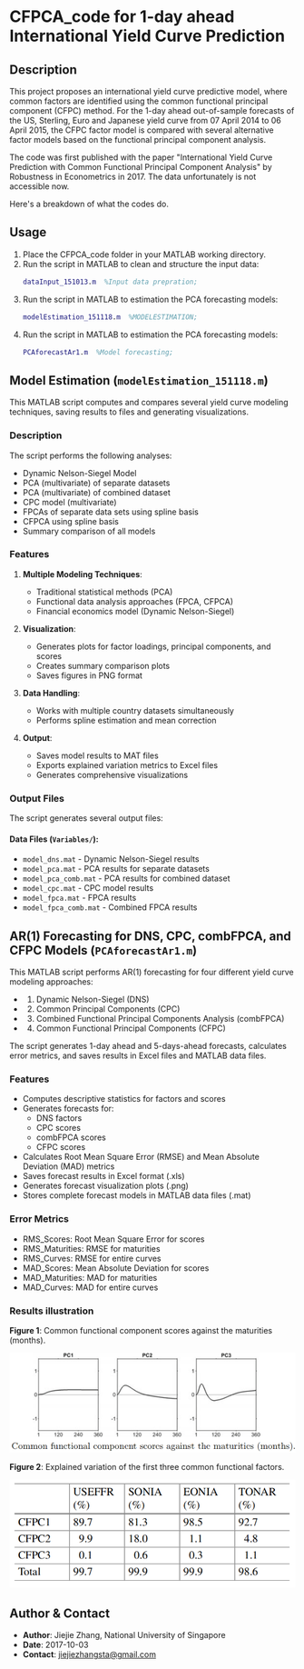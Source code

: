 # CFPCA_code for 1-day ahead International Yield Curve Prediction

## Description

This project proposes an international yield curve predictive model, where common
factors are identified using the common functional principal component (CFPC)
method. For the 1-day ahead out-of-sample forecasts of the US, Sterling, Euro
and Japanese yield curve from 07 April 2014 to 06 April 2015, the CFPC factor
model is compared with several alternative factor models based on the functional principal
component analysis. 

The code was first published with the paper "International Yield Curve Prediction with Common Functional Principal Component Analysis" by Robustness in Econometrics in 2017. The data unfortunately is not accessible now.

Here's a breakdown of what the codes do.

## Usage

1. Place the CFPCA_code folder in your MATLAB working directory. 
2. Run the script in MATLAB to clean and structure the input data:
   ```matlab
   dataInput_151013.m  %Input data prepration;
   ```
3. Run the script in MATLAB to estimation the PCA forecasting models:
   ```matlab
   modelEstimation_151118.m  %MODELESTIMATION;
   ```
4. Run the script in MATLAB to estimation the PCA forecasting models:
   ```matlab
   PCAforecastAr1.m  %Model forecasting;
   ```

## Model Estimation (`modelEstimation_151118.m`)

This MATLAB script computes and compares several yield curve modeling techniques, saving results to files and generating visualizations.

### Description

The script performs the following analyses:
- Dynamic Nelson-Siegel Model
- PCA (multivariate) of separate datasets
- PCA (multivariate) of combined dataset
- CPC model (multivariate)
- FPCAs of separate data sets using spline basis
- CFPCA using spline basis
- Summary comparison of all models

### Features

1. **Multiple Modeling Techniques**:
   - Traditional statistical methods (PCA)
   - Functional data analysis approaches (FPCA, CFPCA)
   - Financial economics model (Dynamic Nelson-Siegel)

2. **Visualization**:
   - Generates plots for factor loadings, principal components, and scores
   - Creates summary comparison plots
   - Saves figures in PNG format

3. **Data Handling**:
   - Works with multiple country datasets simultaneously
   - Performs spline estimation and mean correction

4. **Output**:
   - Saves model results to MAT files
   - Exports explained variation metrics to Excel files
   - Generates comprehensive visualizations

### Output Files

The script generates several output files:

#### Data Files (`Variables/`):
- `model_dns.mat`            - Dynamic Nelson-Siegel results  
- `model_pca.mat`            - PCA results for separate datasets  
- `model_pca_comb.mat`       - PCA results for combined dataset  
- `model_cpc.mat`            - CPC model results  
- `model_fpca.mat`           - FPCA results  
- `model_fpca_comb.mat`      - Combined FPCA results  


## AR(1) Forecasting for DNS, CPC, combFPCA, and CFPC Models (`PCAforecastAr1.m`)
This MATLAB script performs AR(1) forecasting for four different yield curve modeling approaches:
- 1. Dynamic Nelson-Siegel (DNS)
- 2. Common Principal Components (CPC)
- 3. Combined Functional Principal Components Analysis (combFPCA)
- 4. Common Functional Principal Components (CFPC)

The script generates 1-day ahead and 5-days-ahead forecasts, calculates error metrics, and saves results in Excel files and MATLAB data files.

### Features
- Computes descriptive statistics for factors and scores
- Generates forecasts for:
  - DNS factors
  - CPC scores
  - combFPCA scores
  - CFPC scores
- Calculates Root Mean Square Error (RMSE) and Mean Absolute Deviation (MAD) metrics
- Saves forecast results in Excel format (.xls)
- Generates forecast visualization plots (.png)
- Stores complete forecast models in MATLAB data files (.mat)


### Error Metrics
  - RMS_Scores: Root Mean Square Error for scores
  - RMS_Maturities: RMSE for maturities
  - RMS_Curves: RMSE for entire curves
  - MAD_Scores: Mean Absolute Deviation for scores
  - MAD_Maturities: MAD for maturities 
  - MAD_Curves: MAD for entire curves

### Results illustration
**Figure 1**: Common functional component scores against the maturities (months).

![Common functional component scores against the maturities (months).](./figs/PCs.png)

**Figure 2**: Explained variation of the first three common functional factors.

![Explained variation of the first three common functional factors.](./figs/VarExplained.png)


## Author & Contact  
- **Author**: Jiejie Zhang, National University of Singapore
- **Date**: 2017-10-03
- **Contact**: jiejiezhangsta@gmail.com
